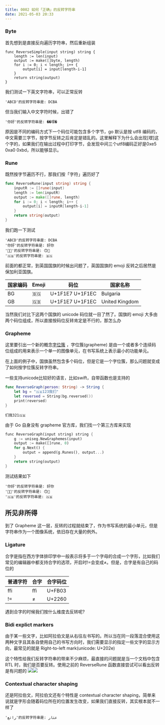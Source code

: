 ```yaml
---
title: 0002 如何「正确」的反转字符串
date: 2021-05-03 20:33
---
```


### Byte
首先想到是直接反向遍历字符串，然后重新组装

```golang
func ReverseSimple(input string) string {
	length := len(input)
	output := make([]byte, length)
	for i := 0; i < length; i++ {
		output[i] = input[length-i-1]
	}
	return string(output)
}
```

我们测试一下英文字符串，可以正常反转

```
'ABCD'的反转字符串是: DCBA
```

但当我们输入中文字符时候，出错了

```
'你好'的反转字符串是: ��堽�
```

原因是不同的编码方式下一个码位可能包含多个字节，go 默认是按 utf8 编码的，中文需要三字节，按字节反转之后肯定是错乱的。这里解释下为什么会出现[堽]这个字的，如果我们在输出过程中打印字节，会发现中间三个utf8编码正好是0xe5 0xa0 0xbd，所以能够显示。

### Rune

既然按字节遍历不行，那我们按「字符」遍历好了
```Go
func ReverseRune(input string) string {
	inputR := []rune(input)
	length := len(inputR)
	output := make([]rune, length)
	for i := 0; i < length; i++ {
		output[i] = inputR[length-i-1]
	}
	return string(output)
}
```
我们跑一下测试
```
'ABCD'的反转字符串是: DCBA
'你好'的反转字符串是: 好你
'🙂🙃'的反转字符串是: 🙃🙂
'🇬🇧'的反转字符串是: 🇧🇬
```
前面的都正常，到英国国旗的时候出问题了，英国国旗的 emoji 反转之后居然是保加利亚国旗。



| 国家编码 | Emoji | 码位              | 国家名称           |
|------|-------|-----------------|----------------|
| BG   | 🇧🇬  | U+1F1E7 U+1F1EC | Bulgaria       |
| GB   | 🇬🇧  | U+1F1E7 U+1F1EC | United Kingdom |
当然我们对比下这两个国旗的 unicode 码位就一目了然了。国旗的 emoji 大多由两个码位组成，所以直接按码位反转肯定是不行的，那怎么办

### Grapheme
这里要引出一个新的概念[字位簇](https://unicode.org/reports/tr29/) ，字位簇(grapheme) 是由一个或者多个连续码位组成的用来表示一个单一的图像单元，在书写系统上表示最小的功能单元。

在上面的例子中，国旗虽然包含多个码位，但是它是一个字位簇，那么问题就变成了如何按字位簇反转字符串。

一些支持unicode比较好的语言，比如swift，自带函数也是支持的
```swift
func ReverseGraph(person: String) -> String {
    let bg = "🇬🇧123我们"
    let reversed = String(bg.reversed())
    print(reversed)
}
```
```angular2html
们我321🇬🇧
```

由于 Go 自身没有 grapheme 官方库，我们找一个第三方库来实现

```rust
func ReverseGraph(input string) string {
	g := uniseg.NewGraphemes(input)
	output := make([]rune, 0)
	for g.Next() {
		output = append(g.Runes(), output...)
	}
	return string(output)
}
```
测试结果如下
```
'你好'的反转字符串是: 好你
'🙂🙃'的反转字符串是: 🙃🙂
'🇬🇧'的反转字符串是: 🇬🇧
```
## 所见非所得
到了 Grapheme 这一层，反转的过程就结束了，作为书写系统的最小单元，但是字符串作为一个图像系统，依旧存在大量的例外。

### Ligature
合字是指在西方字体排印学中一般表示将多于一个字母的合成一个字形，比如我们常见的编辑器中都支持合字的选项，开启时!=会变成≠。但是，合字是有自己的码位的

| 普通字符 | 合字 | 合字码位   |
|------|-------|----------------|
|f‌f‌i|	ﬃ	| U+FB03 |
|!= |  ≠ | U+2260 |

遇到合字的时候我们按什么维度去反转呢? 

### Bidi explict markers
由于某一些文字，比如阿拉伯文是从右往左书写的。所以当在同一段落混合使用这两种文字且其各自使用自己的书写方向时，我们需要显示的指定一些文字的显示方向，最常见的就是 Right-to-left mark(unicode: U+202e)

这个特性给我们反转字符串的带来不少麻烦，最直接的问题就是当一个文档中包含 RTL 时，我们是否要反转。使用之前的 ReverseRune 函数直接尝试可以看出反转是有问题的
![](../public/_image/posts/0002/2021-05-04-11-01-14@2x.png)![](./_image/posts/0002/2021-05-04/2021-05-04-11-01-21@2x.png)


### Contextual character shaping
还是阿拉伯文，阿拉伯文还有个特性是 contextual character shaping，简单来说就是字形会随着码位所在的位置发生改变，如果我们直接反转，其实根本就不一样了

```
'رائع'的反转字符串是: عئار
```


